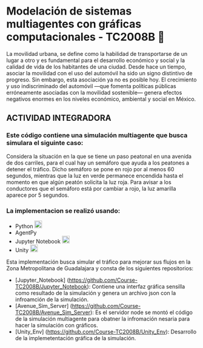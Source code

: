 #  Modelación de sistemas multiagentes con gráficas computacionales - TC2008B 👋

La movilidad urbana, se define como la habilidad de transportarse de un lugar a otro y es fundamental para el desarrollo económico y social y la calidad de vida de los habitantes de una ciudad. Desde hace un tiempo, asociar la movilidad con el uso del automóvil ha sido un signo distintivo de progreso. Sin embargo, esta asociación ya no es posible hoy. El crecimiento y uso indiscriminado del automóvil —que fomenta políticas públicas erróneamente asociadas con la movilidad sostenible— genera efectos negativos enormes en los niveles económico, ambiental y social en México.


## ACTIVIDAD INTEGRADORA

### Este código contiene una simulación multiagente que busca simulara el siguinte caso:

Considera la situación en la que se tiene un paso peatonal en una avenida de dos carriles, para el cual hay un semáforo que ayuda a los peatones a detener el tráfico. Dicho semáforo se pone en rojo por al menos 60 segundos, mientras que la luz en verde permanece encendida hasta el momento en que algún peatón solicita la luz roja. Para avisar a los conductores que el semáforo está por cambiar a rojo, la luz amarilla aparece por 5 segundos.

### La implementacion se realizó usando: 
  - Python <img src="https://cdn3.iconfinder.com/data/icons/logos-and-brands-adobe/512/267_Python-512.png" alt="drawing" width="20"/> 
  - AgentPy
  - Jupyter Notebook <img src="https://res.cloudinary.com/canonical/image/fetch/f_auto,q_auto,fl_sanitize,c_fill,w_200,h_200/https://api.charmhub.io/api/v1/media/download/charm_wuVM6bSMaCcCTWaqTfvyBRS5SqLVCVy1_icon_fde574967418afe93bb032808563e40e63606adb805113065acfa35010332164.png" width="20"/>
  - Unity <img src="https://cdn4.iconfinder.com/data/icons/various-icons-2/476/Unity.png" alt="drawing" width="20"/>

Esta implementación busca simular el tráfico para mejorar sus flujos en la Zona Metropolitana de Guadalajara y consta de los siguientes repositorios: 

- [Jupyter_Notebook] (https://github.com/Course-TC2008B/Jupyter_Notebook): Contiene una interfaz gráfica sensilla como resultado de la simulación y genera un archivo json con la infroamción de la simulación.
- [Avenue_Sim_Server] (https://github.com/Course-TC2008B/Avenue_Sim_Server): Es el servidor node se montó el código de la simulación multiagente  para obatner la infromación nesaria para hacer la simulación con gráficos.
- [Unity_Env] (https://github.com/Course-TC2008B/Unity_Env): Desarrollo de la implemetentación gráfica de la simulación.
